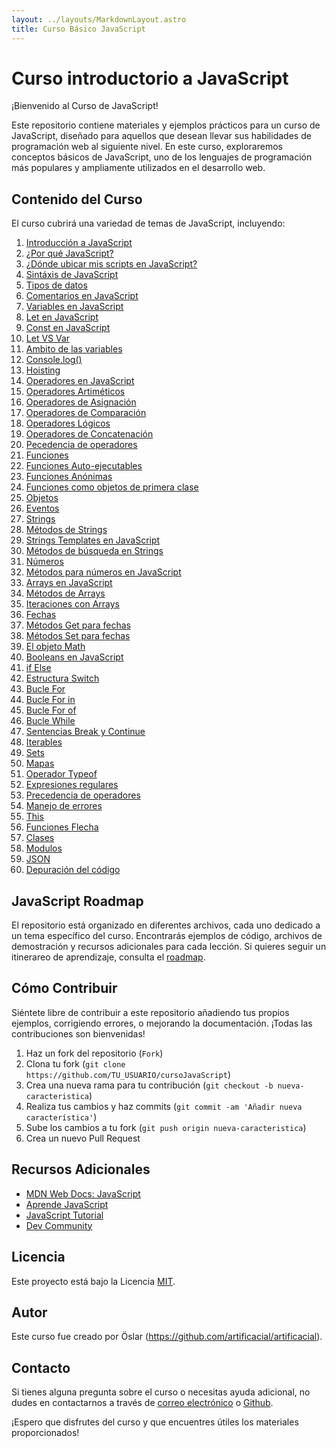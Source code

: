 ```yaml
---
layout: ../layouts/MarkdownLayout.astro
title: Curso Básico JavaScript
---
```


# Curso introductorio a JavaScript

¡Bienvenido al Curso de JavaScript!

Este repositorio contiene materiales y ejemplos prácticos para un curso de JavaScript, diseñado para aquellos que desean llevar sus habilidades de programación web al siguiente nivel. En este curso, exploraremos conceptos básicos de JavaScript, uno de los lenguajes de programación más populares y ampliamente utilizados en el desarrollo web.

## Contenido del Curso

El curso cubrirá una variedad de temas de JavaScript, incluyendo:

1. [Introducción a JavaScript](https://github.com/artificacial/cursoJavaScript/blob/main/introducci%C3%B3nJavaScript.md)
2. [¿Por qué JavaScript?](https://github.com/artificacial/cursoJavaScript/blob/main/whyJavaScript.md)
3. [¿Dónde ubicar mis scripts en JavaScript?](https://github.com/artificacial/cursoJavaScript/blob/main/whereJavaScript.md)
4. [Sintáxis de JavaScript](https://github.com/artificacial/cursoJavaScript/blob/main/sintaxJavaScript.md)
5. [Tipos de datos](https://github.com/artificacial/cursoJavaScript/blob/main/dataTypesJavaScript.md)
6. [Comentarios en JavaScript](https://github.com/artificacial/cursoJavaScript/blob/main/commentsJavaScript.md)
7. [Variables en JavaScript](https://github.com/artificacial/cursoJavaScript/blob/main/variablesJavaScript.md)
8. [Let en JavaScript](https://github.com/artificacial/cursoJavaScript/blob/main/letJavaScript.md)
9. [Const en JavaScript](https://github.com/artificacial/cursoJavaScript/blob/main/constJavaScript.md)
10. [Let VS Var](https://github.com/artificacial/cursoJavaScript/blob/main/letVSVarJavaScript.md)
11. [Ambito de las variables](https://github.com/artificacial/cursoJavaScript/blob/main/scopeJavaScript.md)
12. [Console.log()](<https://github.com/artificacial/cursoJavaScript/blob/main/console.log()JavaScript.md>)
13. [Hoisting](https://github.com/artificacial/cursoJavaScript/blob/main/hoistingJavaScript.md)
14. [Operadores en JavaScript](https://github.com/artificacial/cursoJavaScript/blob/main/operatorsJavaScript.md)
15. [Operadores Artiméticos](https://github.com/artificacial/cursoJavaScript/blob/main/operadoresAritmeticosJavaScript.md)
16. [Operadores de Asignación](https://github.com/artificacial/cursoJavaScript/blob/main/operadoresAsignacionJavaScript.md)
17. [Operadores de Comparación](https://github.com/artificacial/cursoJavaScript/blob/main/operadoresComparacionJavaScript.md)
18. [Operadores Lógicos](https://github.com/artificacial/cursoJavaScript/blob/main/operadoresLogicosJavaScript.md)
19. [Operadores de Concatenación](https://github.com/artificacial/cursoJavaScript/blob/main/operadoresConcatenacionJavaScript.md)
20. [Pecedencia de operadores](https://github.com/artificacial/cursoJavaScript/blob/main/precedenceJavaScript.md)
21. [Funciones](https://github.com/artificacial/cursoJavaScript/blob/main/functionsJavaScript.md)
23. [Funciones Auto-ejecutables](https://github.com/artificacial/cursoJavaScript/blob/main/autoExFunctionsJavaScript.md)
24. [Funciones Anónimas](https://github.com/artificacial/cursoJavaScript/blob/main/anonymousFunctionsJavaScript.md)
25. [Funciones como objetos de primera clase](https://github.com/artificacial/cursoJavaScript/blob/main/objetcFirstClassFunctionsJavaScript.md)
26. [Objetos](https://github.com/artificacial/cursoJavaScript/blob/main/objetcsJavaScript.md)
27. [Eventos](https://github.com/artificacial/cursoJavaScript/blob/main/eventsJavaScript.md)
28. [Strings](https://github.com/artificacial/cursoJavaScript/blob/main/stringsJavaScript.md)
29. [Métodos de Strings](https://github.com/artificacial/cursoJavaScript/blob/main/stringsMethodsJavaScript.md)
30. [Strings Templates en JavaScript](https://github.com/artificacial/cursoJavaScript/blob/main/stringsTemplatesJavaScript.md)
31. [Métodos de búsqueda en Strings](https://github.com/artificacial/cursoJavaScript/blob/main/stringsSearchMethodsJavaScript.md)
32. [Números](https://github.com/artificacial/cursoJavaScript/blob/main/numbersJavaScript.md)
33. [Métodos para números en JavaScript](https://github.com/artificacial/cursoJavaScript/blob/main/numbersMethodsJavaScript.md)
34. [Arrays en JavaScript](https://github.com/artificacial/cursoJavaScript/blob/main/arraysJavaScript.md)
35. [Métodos de Arrays](https://github.com/artificacial/cursoJavaScript/blob/main/arrayMethodsJavaScript.md)
36. [Iteraciones con Arrays](https://github.com/artificacial/cursoJavaScript/blob/main/arrayIterationsJavaScript.md)
37. [Fechas](https://github.com/artificacial/cursoJavaScript/blob/main/datesJavaScript.md)
38. [Métodos Get para fechas](https://github.com/artificacial/cursoJavaScript/blob/main/datesGetMethodsJavaScript.md)
39. [Métodos Set para fechas](https://github.com/artificacial/cursoJavaScript/blob/main/datesSetMethodsJavaScript.md)
40. [El objeto Math](https://github.com/artificacial/cursoJavaScript/blob/main/mathObjectJavaScript.md)
41. [Booleans en JavaScript](https://github.com/artificacial/cursoJavaScript/blob/main/booleansJavaScript.md)
42. [if Else](https://github.com/artificacial/cursoJavaScript/blob/main/ifElseElseifJavaScript.md)
43. [Estructura Switch](https://github.com/artificacial/cursoJavaScript/blob/main/switchStatementJavaScript.md)
44. [Bucle For](https://github.com/artificacial/cursoJavaScript/blob/main/forLoopJavaScript.md)
45. [Bucle For in](https://github.com/artificacial/cursoJavaScript/blob/main/forInLoopJavaScript.md)
46. [Bucle For of](https://github.com/artificacial/cursoJavaScript/blob/main/forOfLoopJavaScript.md)
47. [Bucle While](https://github.com/artificacial/cursoJavaScript/blob/main/whileLoopJavaScript.md)
48. [Sentencias Break y Continue](https://github.com/artificacial/cursoJavaScript/blob/main/break%26ContinueJavaScript.md)
49. [Iterables](https://github.com/artificacial/cursoJavaScript/blob/main/iterablesJavaScript.md)
50. [Sets](https://github.com/artificacial/cursoJavaScript/blob/main/setsJavaScript.md)
51. [Mapas](https://github.com/artificacial/cursoJavaScript/blob/main/mapsJavaScript.md)
52. [Operador Typeof](https://github.com/artificacial/cursoJavaScript/blob/main/typeofOperatorJavaScript.md)
53. [Expresiones regulares](https://github.com/artificacial/cursoJavaScript/blob/main/regExpJavaScript.md)
54. [Precedencia de operadores](https://github.com/artificacial/cursoJavaScript/blob/main/precedenceJavaScript.md)
55. [Manejo de errores](https://github.com/artificacial/cursoJavaScript/blob/main/errorsManagementJavaScript.md)
56. [This](https://github.com/artificacial/cursoJavaScript/blob/main/thisJavaScript.md)
58. [Funciones Flecha](https://github.com/artificacial/cursoJavaScript/blob/main/arrowFunctionsJavaScript.md)
59. [Clases](https://github.com/artificacial/cursoJavaScript/blob/main/classesJavaScript.md)
60. [Modulos](https://github.com/artificacial/cursoJavaScript/blob/main/modulesJavaScript.md)
61. [JSON](https://github.com/artificacial/cursoJavaScript/blob/main/JSONJavaScript.md)
62. [Depuración del código](https://github.com/artificacial/cursoJavaScript/blob/main/debuggingJavaScript.md)

## JavaScript Roadmap

El repositorio está organizado en diferentes archivos, cada uno dedicado a un tema específico del curso. Encontrarás ejemplos de código, archivos de demostración y recursos adicionales para cada lección. Si quieres seguir un itinerareo de aprendizaje, consulta el [roadmap](https://roadmap.sh/javascript).

## Cómo Contribuir

Siéntete libre de contribuir a este repositorio añadiendo tus propios ejemplos, corrigiendo errores, o mejorando la documentación. ¡Todas las contribuciones son bienvenidas!

1. Haz un fork del repositorio (`Fork`)
2. Clona tu fork (`git clone https://github.com/TU_USUARIO/cursoJavaScript`)
3. Crea una nueva rama para tu contribución (`git checkout -b nueva-caracteristica`)
4. Realiza tus cambios y haz commits (`git commit -am 'Añadir nueva característica'`)
5. Sube los cambios a tu fork (`git push origin nueva-caracteristica`)
6. Crea un nuevo Pull Request

## Recursos Adicionales

- [MDN Web Docs: JavaScript](https://developer.mozilla.org/es/docs/Web/JavaScript)
- [Aprende JavaScript](https://aprendejavascript.org/)
- [JavaScript Tutorial](https://www.javascripttutorial.net/)
- [Dev Community](https://dev.to/t/javascript)

## Licencia

Este proyecto está bajo la Licencia [MIT](LICENSE).

## Autor

Este curso fue creado por Öslar (https://github.com/artificacial/artificacial).

## Contacto

Si tienes alguna pregunta sobre el curso o necesitas ayuda adicional, no dudes en contactarnos a través de [correo electrónico](mailto:artificacial.tk@gmail.com) o [Github](https://github.com/artificacial/artificacial).

¡Espero que disfrutes del curso y que encuentres útiles los materiales proporcionados!
